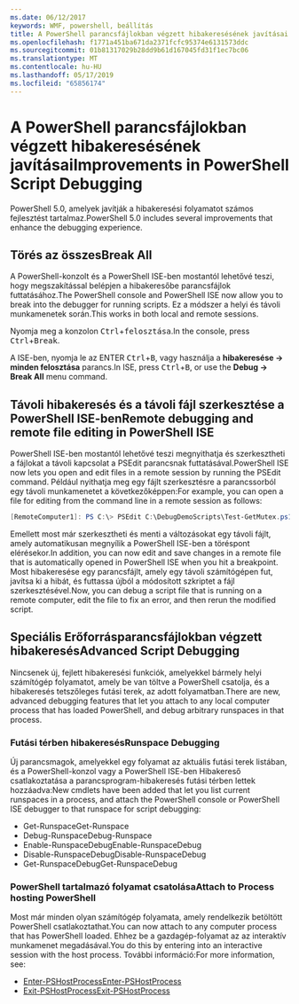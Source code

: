 ```yaml
---
ms.date: 06/12/2017
keywords: WMF, powershell, beállítás
title: A PowerShell parancsfájlokban végzett hibakeresésének javításai
ms.openlocfilehash: f1771a451ba671da2371fcfc95374e6131573ddc
ms.sourcegitcommit: 01b81317029b28dd9b61d167045fd31f1ec7bc06
ms.translationtype: MT
ms.contentlocale: hu-HU
ms.lasthandoff: 05/17/2019
ms.locfileid: "65856174"
---
```

# <a name="improvements-in-powershell-script-debugging"></a><span data-ttu-id="0da26-103">A PowerShell parancsfájlokban végzett hibakeresésének javításai</span><span class="sxs-lookup"><span data-stu-id="0da26-103">Improvements in PowerShell Script Debugging</span></span>

<span data-ttu-id="0da26-104">PowerShell 5.0, amelyek javítják a hibakeresési folyamatot számos fejlesztést tartalmaz.</span><span class="sxs-lookup"><span data-stu-id="0da26-104">PowerShell 5.0 includes several improvements that enhance the debugging experience.</span></span>

## <a name="break-all"></a><span data-ttu-id="0da26-105">Törés az összes</span><span class="sxs-lookup"><span data-stu-id="0da26-105">Break All</span></span>

<span data-ttu-id="0da26-106">A PowerShell-konzolt és a PowerShell ISE-ben mostantól lehetővé teszi, hogy megszakítással belépjen a hibakeresőbe parancsfájlok futtatásához.</span><span class="sxs-lookup"><span data-stu-id="0da26-106">The PowerShell console and PowerShell ISE now allow you to break into the debugger for running scripts.</span></span> <span data-ttu-id="0da26-107">Ez a módszer a helyi és távoli munkamenetek során.</span><span class="sxs-lookup"><span data-stu-id="0da26-107">This works in both local and remote sessions.</span></span>

<span data-ttu-id="0da26-108">Nyomja meg a konzolon <kbd>Ctrl</kbd>+<kbd>felosztása</kbd>.</span><span class="sxs-lookup"><span data-stu-id="0da26-108">In the console, press <kbd>Ctrl</kbd>+<kbd>Break</kbd>.</span></span>

<span data-ttu-id="0da26-109">A ISE-ben, nyomja le az ENTER <kbd>Ctrl</kbd>+<kbd>B</kbd>, vagy használja a **hibakeresése -> minden felosztása** parancs.</span><span class="sxs-lookup"><span data-stu-id="0da26-109">In ISE, press <kbd>Ctrl</kbd>+<kbd>B</kbd>, or use the **Debug -> Break All** menu command.</span></span>

## <a name="remote-debugging-and-remote-file-editing-in-powershell-ise"></a><span data-ttu-id="0da26-110">Távoli hibakeresés és a távoli fájl szerkesztése a PowerShell ISE-ben</span><span class="sxs-lookup"><span data-stu-id="0da26-110">Remote debugging and remote file editing in PowerShell ISE</span></span>

<span data-ttu-id="0da26-111">PowerShell ISE-ben mostantól lehetővé teszi megnyithatja és szerkesztheti a fájlokat a távoli kapcsolat a PSEdit parancsnak futtatásával.</span><span class="sxs-lookup"><span data-stu-id="0da26-111">PowerShell ISE now lets you open and edit files in a remote session by running the PSEdit command.</span></span>
<span data-ttu-id="0da26-112">Például nyithatja meg egy fájlt szerkesztésre a parancssorból egy távoli munkamenetet a következőképpen:</span><span class="sxs-lookup"><span data-stu-id="0da26-112">For example, you can open a file for editing from the command line in a remote session as follows:</span></span>

```powershell
[RemoteComputer1]: PS C:\> PSEdit C:\DebugDemoScripts\Test-GetMutex.ps1
```

<span data-ttu-id="0da26-113">Emellett most már szerkesztheti és menti a változásokat egy távoli fájlt, amely automatikusan megnyílik a PowerShell ISE-ben a töréspont elérésekor.</span><span class="sxs-lookup"><span data-stu-id="0da26-113">In addition, you can now edit and save changes in a remote file that is automatically opened in PowerShell ISE when you hit a breakpoint.</span></span> <span data-ttu-id="0da26-114">Most hibakeresése egy parancsfájlt, amely egy távoli számítógépen fut, javítsa ki a hibát, és futtassa újból a módosított szkriptet a fájl szerkesztésével.</span><span class="sxs-lookup"><span data-stu-id="0da26-114">Now, you can debug a script file that is running on a remote computer, edit the file to fix an error, and then rerun the modified script.</span></span>

## <a name="advanced-script-debugging"></a><span data-ttu-id="0da26-115">Speciális Erőforrásparancsfájlokban végzett hibakeresés</span><span class="sxs-lookup"><span data-stu-id="0da26-115">Advanced Script Debugging</span></span>

<span data-ttu-id="0da26-116">Nincsenek új, fejlett hibakeresési funkciók, amelyekkel bármely helyi számítógép folyamatot, amely be van töltve a PowerShell csatolja, és a hibakeresés tetszőleges futási terek, az adott folyamatban.</span><span class="sxs-lookup"><span data-stu-id="0da26-116">There are new, advanced debugging features that let you attach to any local computer process that has loaded PowerShell, and debug arbitrary runspaces in that process.</span></span>

### <a name="runspace-debugging"></a><span data-ttu-id="0da26-117">Futási térben hibakeresés</span><span class="sxs-lookup"><span data-stu-id="0da26-117">Runspace Debugging</span></span>

<span data-ttu-id="0da26-118">Új parancsmagok, amelyekkel egy folyamat az aktuális futási terek listában, és a PowerShell-konzol vagy a PowerShell ISE-ben Hibakereső csatlakoztatása a parancsprogram-hibakeresés futási térben lettek hozzáadva:</span><span class="sxs-lookup"><span data-stu-id="0da26-118">New cmdlets have been added that let you list current runspaces in a process, and attach the PowerShell console or PowerShell ISE debugger to that runspace for script debugging:</span></span>

- <span data-ttu-id="0da26-119">Get-Runspace</span><span class="sxs-lookup"><span data-stu-id="0da26-119">Get-Runspace</span></span>
- <span data-ttu-id="0da26-120">Debug-Runspace</span><span class="sxs-lookup"><span data-stu-id="0da26-120">Debug-Runspace</span></span>
- <span data-ttu-id="0da26-121">Enable-RunspaceDebug</span><span class="sxs-lookup"><span data-stu-id="0da26-121">Enable-RunspaceDebug</span></span>
- <span data-ttu-id="0da26-122">Disable-RunspaceDebug</span><span class="sxs-lookup"><span data-stu-id="0da26-122">Disable-RunspaceDebug</span></span>
- <span data-ttu-id="0da26-123">Get-RunspaceDebug</span><span class="sxs-lookup"><span data-stu-id="0da26-123">Get-RunspaceDebug</span></span>

### <a name="attach-to-process-hosting-powershell"></a><span data-ttu-id="0da26-124">PowerShell tartalmazó folyamat csatolása</span><span class="sxs-lookup"><span data-stu-id="0da26-124">Attach to Process hosting PowerShell</span></span>

<span data-ttu-id="0da26-125">Most már minden olyan számítógép folyamata, amely rendelkezik betöltött PowerShell csatlakoztathat.</span><span class="sxs-lookup"><span data-stu-id="0da26-125">You can now attach to any computer process that has PowerShell loaded.</span></span> <span data-ttu-id="0da26-126">Ehhez be a gazdagép-folyamat az az interaktív munkamenet megadásával.</span><span class="sxs-lookup"><span data-stu-id="0da26-126">You do this by entering into an interactive session with the host process.</span></span> <span data-ttu-id="0da26-127">További információ:</span><span class="sxs-lookup"><span data-stu-id="0da26-127">For more information, see:</span></span>

- [<span data-ttu-id="0da26-128">Enter-PSHostProcess</span><span class="sxs-lookup"><span data-stu-id="0da26-128">Enter-PSHostProcess</span></span>](/powershell/module/Microsoft.PowerShell.Core/Enter-PSHostProcess)
- [<span data-ttu-id="0da26-129">Exit-PSHostProcess</span><span class="sxs-lookup"><span data-stu-id="0da26-129">Exit-PSHostProcess</span></span>](/powershell/module/Microsoft.PowerShell.Core/Exit-PSHostProcess)
